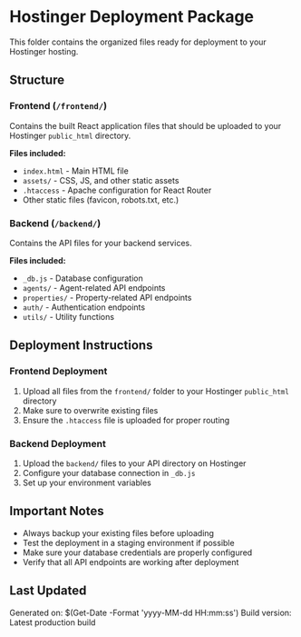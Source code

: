 # Hostinger Deployment Package

This folder contains the organized files ready for deployment to your Hostinger hosting.

## Structure

### Frontend (`/frontend/`)
Contains the built React application files that should be uploaded to your Hostinger `public_html` directory.

**Files included:**
- `index.html` - Main HTML file
- `assets/` - CSS, JS, and other static assets
- `.htaccess` - Apache configuration for React Router
- Other static files (favicon, robots.txt, etc.)

### Backend (`/backend/`)
Contains the API files for your backend services.

**Files included:**
- `_db.js` - Database configuration
- `agents/` - Agent-related API endpoints
- `properties/` - Property-related API endpoints
- `auth/` - Authentication endpoints
- `utils/` - Utility functions

## Deployment Instructions

### Frontend Deployment
1. Upload all files from the `frontend/` folder to your Hostinger `public_html` directory
2. Make sure to overwrite existing files
3. Ensure the `.htaccess` file is uploaded for proper routing

### Backend Deployment
1. Upload the `backend/` files to your API directory on Hostinger
2. Configure your database connection in `_db.js`
3. Set up your environment variables

## Important Notes
- Always backup your existing files before uploading
- Test the deployment in a staging environment if possible
- Make sure your database credentials are properly configured
- Verify that all API endpoints are working after deployment

## Last Updated
Generated on: $(Get-Date -Format 'yyyy-MM-dd HH:mm:ss')
Build version: Latest production build